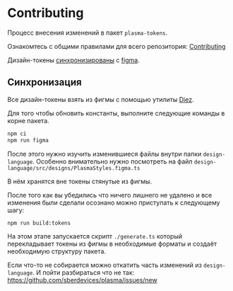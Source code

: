 # Contributing

Процесс внесения изменений в пакет `plasma-tokens`.

Ознакомтесь с общими правилами для всего репозитория: [Contributing](../../CONTRIBUTING.md)


Дизайн-токены [синхронизированы](#Синхронизация) с [figma](https://www.figma.com).


## Синхронизация

Все дизайн-токены взять из фигмы с помощью утилиты [Diez](https://diez.org/).


Для того чтобы обновить константы, выполните следующие команды
в корне пакета.

```sh
npm ci
npm run figma
```

После этого нужно изучить изменившиеся файлы внутри папки `design-language`.
Особенно внимательно нужно посмотреть на файл `design-language/src/designs/PlasmaStyles.figma.ts`

В нём хранятся вне токены стянутые из фигмы.

После того как вы убедились что ничего лишнего не удалено и все изменения были сделали осознано можно приступать к следующему шагу:

```sh
npm run build:tokens
```

На этом этапе запускается скрипт `./generate.ts` который перекладывает токены из фигмы в необходимые форматы и создаёт необходимую структуру пакета.

Если что-то не собирается можно откатить часть изменений из `design-language`. И пойти разбираться что не так: https://github.com/sberdevices/plasma/issues/new